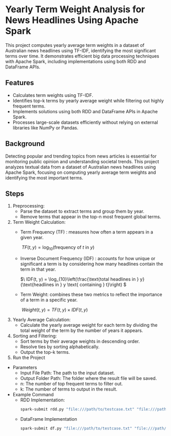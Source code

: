 # Yearly Term Weight Analysis for News Headlines Using Apache Spark
This project computes yearly average term weights in a dataset of Australian news headlines using TF-IDF, identifying the most significant terms over time. It demonstrates efficient big data processing techniques with Apache Spark, including implementations using both RDD and DataFrame APIs.
## Features
- Calculates term weights using TF-IDF.
- Identifies top-k terms by yearly average weight while filtering out highly frequent terms.
- Implements solutions using both RDD and DataFrame APIs in Apache Spark.
- Processes large-scale datasets efficiently without relying on external libraries like NumPy or Pandas.
## Background
Detecting popular and trending topics from news articles is essential for monitoring public opinion and understanding societal trends. This project analyzes textual data from a dataset of Australian news headlines using Apache Spark, focusing on computing yearly average term weights and identifying the most important terms.
## Steps
1. Preprocessing:
   - Parse the dataset to extract terms and group them by year.
   - Remove terms that appear in the top-n most frequent global terms.
2. Term Weight Calculation:
    - Term Frequency (TF) : measures how often a term appears in a given year.
      
      $`\
      TF(t, y) = \log_{10}(\text{frequency of } t \text{ in } y)
      `$
    - Inverse Document Frequency (IDF) : accounts for how unique or significant a term is by considering how many headlines contain the term in that year.
      
      $`\
      IDF(t, y) = \log_{10}\left(\frac{\text{total headlines in } y}{\text{headlines in } y \text{ containing } t}\right)
      `$
    - Term Weight: combines these two metrics to reflect the importance of a term in a specific year.
      
      $`\
      Weight(t, y) = TF(t, y) \times IDF(t, y)
      `$
3. Yearly Average Calculation:
   - Calculate the yearly average weight for each term by dividing the total weight of the term by the number of years it appears.
4. Sorting and Filtering:
   - Sort terms by their average weights in descending order.
   - Resolve ties by sorting alphabetically.
   - Output the top-k terms.
5. 	Run the Project
   - Parameters
     - Input File Path: The path to the input dataset.
     - Output Folder Path: The folder where the result file will be saved.
     - n: The number of top frequent terms to filter out.
     - k: The number of terms to output in the result.
   - Example Command
     - RDD Implementation:
       ```bash
       spark-submit rdd.py "file:///path/to/testcase.txt" "file:///path/to/output" <n> <k>
       ```
     - DataFrame Implementation
       ```bash
       spark-submit df.py "file:///path/to/testcase.txt" "file:///path/to/output" <n> <k>
       ```
